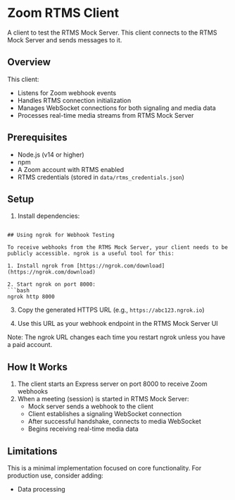 # Zoom RTMS Client

A client to test the RTMS Mock Server. This client connects to the RTMS Mock Server and sends messages to it.

## Overview

This client:
- Listens for Zoom webhook events
- Handles RTMS connection initialization
- Manages WebSocket connections for both signaling and media data
- Processes real-time media streams from RTMS Mock Server

## Prerequisites

- Node.js (v14 or higher)
- npm
- A Zoom account with RTMS enabled
- RTMS credentials (stored in `data/rtms_credentials.json`)

## Setup

1. Install dependencies:
```

## Using ngrok for Webhook Testing

To receive webhooks from the RTMS Mock Server, your client needs to be publicly accessible. ngrok is a useful tool for this:

1. Install ngrok from [https://ngrok.com/download](https://ngrok.com/download)

2. Start ngrok on port 8000:
```bash
ngrok http 8000
```

3. Copy the generated HTTPS URL (e.g., `https://abc123.ngrok.io`)

4. Use this URL as your webhook endpoint in the RTMS Mock Server UI

Note: The ngrok URL changes each time you restart ngrok unless you have a paid account.

## How It Works

1. The client starts an Express server on port 8000 to receive Zoom webhooks
2. When a meeting (session) is started in RTMS Mock Server:
   - Mock server sends a webhook to the client
   - Client establishes a signaling WebSocket connection
   - After successful handshake, connects to media WebSocket
   - Begins receiving real-time media data



## Limitations

This is a minimal implementation focused on core functionality. For production use, consider adding:
- Data processing
